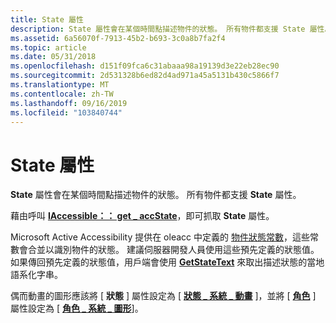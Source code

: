 ```yaml
---
title: State 屬性
description: State 屬性會在某個時間點描述物件的狀態。 所有物件都支援 State 屬性。
ms.assetid: 6a56070f-7913-45b2-b693-3c0a8b7fa2f4
ms.topic: article
ms.date: 05/31/2018
ms.openlocfilehash: d151f09fca6c31abaaa98a19139d3e22eb28ec90
ms.sourcegitcommit: 2d531328b6ed82d4ad971a45a5131b430c5866f7
ms.translationtype: MT
ms.contentlocale: zh-TW
ms.lasthandoff: 09/16/2019
ms.locfileid: "103840744"
---
```

# <a name="state-property"></a>State 屬性

**State** 屬性會在某個時間點描述物件的狀態。 所有物件都支援 **State** 屬性。

藉由呼叫 [**IAccessible：： get \_ accState**](/windows/desktop/api/Oleacc/nf-oleacc-iaccessible-get_accstate)，即可抓取 **State** 屬性。

Microsoft Active Accessibility 提供在 oleacc 中定義的 [物件狀態常數](object-state-constants.md)，這些常數會合並以識別物件的狀態。 建議伺服器開發人員使用這些預先定義的狀態值。 如果傳回預先定義的狀態值，用戶端會使用 [**GetStateText**](/windows/desktop/api/Oleacc/nf-oleacc-getstatetexta) 來取出描述狀態的當地語系化字串。

偶而動畫的圖形應該將 [ **狀態** ] 屬性設定為 [ [**狀態 \_ 系統 \_ 動畫**](object-state-constants.md) ]，並將 [ [**角色**](role-property.md) ] 屬性設定為 [ [**角色 \_ 系統 \_ 圖形**](object-roles.md)]。

 

 




